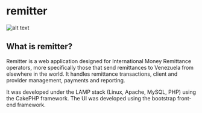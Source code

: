 # remitter

![alt text](https://raw.githubusercontent.com/fx2000/remitter/master/webroot/img/logoColorNoShadow.png)

## What is remitter?  
  
Remitter is a web application designed for International Money Remittance operators, more specifically those that send remittances to Venezuela from elsewhere in the world. It handles remittance transactions, client and provider management, payments and reporting.  

It was developed under the LAMP stack (Linux, Apache, MySQL, PHP) using the CakePHP framework. The UI was developed using the bootstrap front-end framework.
